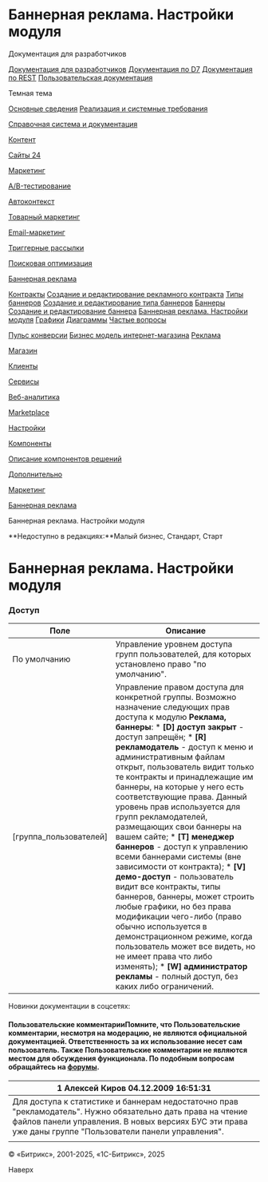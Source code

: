 # Баннерная реклама. Настройки модуля

Документация для разработчиков

[Документация для разработчиков](https://dev.1c-bitrix.ru/api_help/)
[Документация по D7](https://dev.1c-bitrix.ru/api_d7/)
[Документация по REST](https://dev.1c-bitrix.ru/rest_help/)
[Пользовательская документация](https://dev.1c-bitrix.ru/user_help/)

Темная тема

[Основные сведения](/user_help/index.php)
[Реализация и системные требования](/user_help/reqintro.php)

[Справочная система и документация](/user_help/help/index.php)

[Контент](/user_help/content/index.php)

[Сайты 24](/user_help/sites24/index.php)

[Маркетинг](/user_help/marketing/index.php)

[A/B-тестирование](/user_help/marketing/ab_testing/index.php)

[Автоконтекст](/user_help/marketing/context_adv/index.php)

[Товарный маркетинг](/user_help/marketing/discounts/index.php)

[Email-маркетинг](/user_help/marketing/sender/index.php)

[Триггерные рассылки](/user_help/marketing/triggered_emails/index.php)

[Поисковая оптимизация](/user_help/marketing/seo/index.php)

[Баннерная реклама](/user_help/marketing/advertising/index.php)

[Контракты](/user_help/marketing/advertising/adv_contract_list.php)
[Создание и редактирование рекламного контракта](/user_help/marketing/advertising/adv_contract_edit.php)
[Типы баннеров](/user_help/marketing/advertising/adv_type_list.php)
[Создание и редактирование типа баннеров](/user_help/marketing/advertising/adv_type_edit.php)
[Баннеры](/user_help/marketing/advertising/adv_banner_list.php)
[Создание и редактирование баннера](/user_help/marketing/advertising/adv_banner_edit.php)
[Баннерная реклама. Настройки модуля](/user_help/marketing/advertising/settings.php)
[Графики](/user_help/marketing/advertising/adv_graph_list.php)
[Диаграммы](/user_help/marketing/advertising/adv_diagram_list.php)
[Частые вопросы](/user_help/marketing/advertising/faq.php)

[Пульс конверсии](/user_help/marketing/conversion_pulse.php)
[Бизнес модель интернет-магазина](/user_help/marketing/web_store_business_model.php)
[Реклама](/user_help/marketing/ads.php)

[Магазин](/user_help/store/index.php)

[Клиенты](/user_help/clients/index.php)

[Сервисы](/user_help/service/index.php)

[Веб-аналитика](/user_help/statistic/index.php)

[Marketplace](/user_help/marketplace/index.php)

[Настройки](/user_help/settings/index.php)

[Компоненты](/user_help/components/index.php)

[Описание компонентов решений](/user_help/description_decisions/index.php)

[Дополнительно](/user_help/additional/index.php)

[Маркетинг](/user_help/marketing/index.php)

[Баннерная реклама](/user_help/marketing/advertising/index.php)

Баннерная реклама. Настройки модуля

**Недоступно в редакциях:**Малый бизнес, Стандарт, Старт

# Баннерная реклама. Настройки модуля

### Доступ

| Поле | Описание |
| --- | --- |
| По умолчанию | Управление уровнем доступа групп пользователей, для которых установлено право "по умолчанию". |
| [группа\_пользователей] | Управление правом доступа для конкретной группы. Возможно назначение следующих прав доступа к модулю **Реклама, баннеры**:  * **[D] доступ закрыт** - доступ запрещён; * **[R] рекламодатель** - доступ к меню и административным файлам открыт, пользователь видит только те контракты и принадлежащие им баннеры, на которые у него есть соответствующие права. Данный уровень прав используется для групп рекламодателей, размещающих свои баннеры на вашем сайте; * **[T] менеджер баннеров** - доступ к управлению всеми баннерами системы (вне зависимости от контракта); * **[V] демо-доступ** - пользователь видит все контракты, типы баннеров, баннеры, может строить любые графики, но без права модификации чего-либо (право обычно используется в демонстрационном режиме, когда пользователь может все видеть, но не имеет права что либо изменять); * **[W] администратор рекламы** - полный доступ, без каких либо ограничений. |

Новинки документации в соцсетях:

#### Пользовательские комментарииПомните, что Пользовательские комментарии, несмотря на модерацию, не являются официальной документацией. Ответственность за их использование несет сам пользователь. Также Пользовательские комментарии не являются местом для обсуждения функционала. По подобным вопросам обращайтесь на [форумы](http://dev.1c-bitrix.ru/community/forums/group1/).

| 1  **Алексей Киров** 04.12.2009 16:51:31 |
| --- |
| Для доступа к статистике и баннерам недостаточно прав "рекламодатель". Нужно обязательно дать права на чтение файлов панели управления. В новых версиях БУС эти права уже даны группе "Пользователи панели управления". |
|  |

© «Битрикс», 2001-2025, «1С-Битрикс», 2025

Наверх